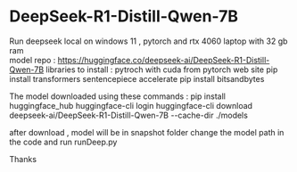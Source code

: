 # DeepSeek-R1-Distill-Qwen-7B
Run deepseek local on windows 11 , pytorch and rtx 4060 laptop with 32 gb ram <br/>
model repo :
https://huggingface.co/deepseek-ai/DeepSeek-R1-Distill-Qwen-7B
libraries to install :
pytroch with cuda from pytorch web site
pip install transformers sentencepiece accelerate
pip install bitsandbytes

The model downloaded using these commands :
pip install huggingface_hub
huggingface-cli login
huggingface-cli download deepseek-ai/DeepSeek-R1-Distill-Qwen-7B --cache-dir ./models

after download , model will be in snapshot folder
change the model path in the code and run runDeep.py

Thanks




